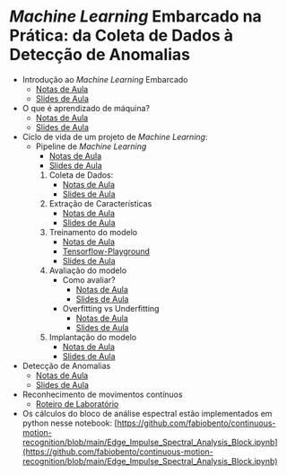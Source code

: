 # *Machine Learning* Embarcado na Prática: da Coleta de Dados à Detecção de Anomalias

- Introdução ao *Machine Learning* Embarcado
  - [Notas de Aula](./ml_emb_intro/ml_emb_intro.md)
  - [Slides de Aula](https://fabiobento.github.io/sis-emb-2025-2/ml_emb_intro.html)
- O que é aprendizado de máquina?
  - [Notas de Aula](./evaluation/what_is_ml/what_is_ml.md)
  - [Slides de Aula](https://fabiobento.github.io/sis-emb-2025-2/what_is_ml.html)
- Ciclo de vida de um projeto de *Machine Learning*:
  - Pipeline de *Machine Learning*
    - [Notas de Aula](./pipeline_ml/pipeline_ml.md)
    - [Slides de Aula](https://fabiobento.github.io/sis-emb-2025-2/pipeline_ml.html)
    1. Coleta de Dados:
       - [Notas de Aula](./data_collection/data_collection.md)
       - [Slides de Aula](https://fabiobento.github.io/sis-emb-2025-2/data_collection.html)
    2. Extração de Características
       - [Notas de Aula](./feature_extraction/feature_extraction.md)
       - [Slides de Aula](https://fabiobento.github.io/sis-emb-2025-2/feature_extraction.html)
    3. Treinamento do modelo
       - [Notas de Aula](./train/train.md)
       - [Tensorflow-Playground](./train/playground.md)
       - [Slides de Aula](https://fabiobento.github.io/sis-emb-2025-2/train.html)
    4. Avaliação do modelo
       - Como avaliar?
          - [Notas de Aula](./evaluation/how_to_evaluate/how_to_evaluate.md)
          - [Slides de Aula](https://fabiobento.github.io/sis-emb-2025-2/how_to_evaluate.html)
       - Overfitting vs Underfitting
          - [Notas de Aula](./evaluation/underfitting_overfitting/underfitting_overfitting.md)
          - [Slides de Aula](https://fabiobento.github.io/sis-emb-2025-2/underfitting_overfitting.html)
    5. Implantação do modelo
       - [Notas de Aula](./deployment/deployment.md)
       - [Slides de Aula](https://fabiobento.github.io/sis-emb-2025-2/deployment.html)
- Detecção de Anomalias
  - [Notas de Aula](./anomaly_detection/anomaly_detection/anomaly_detection.md)
  - [Slides de Aula](https://fabiobento.github.io/sis-emb-2025-2/anomaly_detection.html)
- Reconhecimento de movimentos contínuos
  - [Roteiro de Laboratório](https://docs.google.com/presentation/d/1dWCcOaViw2XahO1umN897Qceew8agAQffbjKhScnEh8/edit?usp=sharing)
- Os cálculos do bloco de análise espectral estão implementados em python nesse notebook: [https://github.com/fabiobento/continuous-motion-recognition/blob/main/Edge_Impulse_Spectral_Analysis_Block.ipynb](https://github.com/fabiobento/continuous-motion-recognition/blob/main/Edge_Impulse_Spectral_Analysis_Block.ipynb) 
